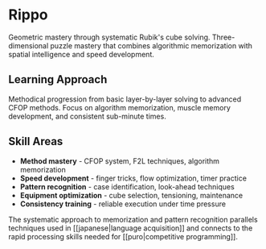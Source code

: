 # Rippo

Geometric mastery through systematic Rubik's cube solving. Three-dimensional puzzle mastery that combines algorithmic memorization with spatial intelligence and speed development.

## Learning Approach

Methodical progression from basic layer-by-layer solving to advanced CFOP methods. Focus on algorithm memorization, muscle memory development, and consistent sub-minute times.

## Skill Areas

- **Method mastery** - CFOP system, F2L techniques, algorithm memorization
- **Speed development** - finger tricks, flow optimization, timer practice
- **Pattern recognition** - case identification, look-ahead techniques
- **Equipment optimization** - cube selection, tensioning, maintenance
- **Consistency training** - reliable execution under time pressure

The systematic approach to memorization and pattern recognition parallels techniques used in [[japanese|language acquisition]] and connects to the rapid processing skills needed for [[puro|competitive programming]].
